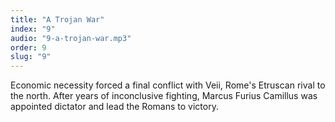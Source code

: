 ```yaml
---
title: "A Trojan War"
index: "9"
audio: "9-a-trojan-war.mp3"
order: 9
slug: "9"
---
```


Economic necessity forced a final conflict with Veii, Rome's Etruscan rival to the north. After years of inconclusive fighting, Marcus Furius Camillus was appointed dictator and lead the Romans to victory.



